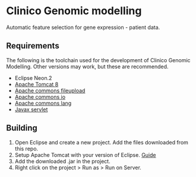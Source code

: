 # Clinico Genomic modelling
Automatic feature selection for gene expression - patient data.

## Requirements

The following is the toolchain used for the development of Clinico Genomic Modelling. Other versions may work, but these are recommended.

- Eclipse Neon.2
- [Apache Tomcat 8](https://tomcat.apache.org/download-80.cgi)
- [Apache commons fileupload](https://commons.apache.org/proper/commons-fileupload/)
- [Apache commons io](https://commons.apache.org/proper/commons-io/)
- [Apache commons lang](https://commons.apache.org/proper/commons-lang/)
- [Javax servlet](https://mvnrepository.com/artifact/javax.servlet/javax.servlet-api/3.0.1)

## Building

1. Open Eclipse and create a new project. Add the files downloaded from this repo. 
2. Setup Apache Tomcat with your version of Eclipse. [Guide](http://stackoverflow.com/questions/8046871/how-to-add-tomcat-server-in-eclipse)
3. Add the downloaded .jar in the project.
4. Right click on the project > Run as > Run on Server. 

